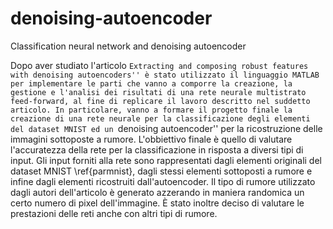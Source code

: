 # denoising-autoencoder
Classification neural network and denoising autoencoder

Dopo aver studiato l'articolo ``Extracting and composing robust features with denoising autoencoders'' è stato utilizzato il linguaggio MATLAB per implementare le parti che vanno a comporre la creazione, la gestione e l'analisi dei risultati di una rete neurale multistrato feed-forward, al fine di replicare il lavoro descritto nel suddetto articolo.
In particolare, vanno a formare il progetto finale la creazione di una rete neurale per la classificazione degli elementi del dataset MNIST ed un ``denoising autoencoder'' per la ricostruzione delle immagini sottoposte a rumore. 
L'obbiettivo finale è quello di valutare l'accuratezza della rete per la classificazione in risposta a diversi tipi di input. Gli input forniti alla rete sono rappresentati dagli elementi originali del dataset MNIST \ref{parmnist}, dagli stessi elementi sottoposti a rumore e infine dagli elementi ricostruiti dall'autoencoder.
Il tipo di rumore utilizzato dagli autori dell'articolo è generato azzerando in maniera randomica un certo numero di pixel dell'immagine.
È stato inoltre deciso di valutare le prestazioni delle reti anche con altri tipi di rumore.
